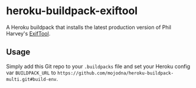 heroku-buildpack-exiftool
=========================

A Heroku buildpack that installs the latest production version of Phil Harvey's [ExifTool](http://www.sno.phy.queensu.ca/~phil/exiftool/).

Usage
-----

Simply add this Git repo to your `.buildpacks` file and set your Heroku config var `BUILDPACK_URL` to `https://github.com/mojodna/heroku-buildpack-multi.git#build-env`.
